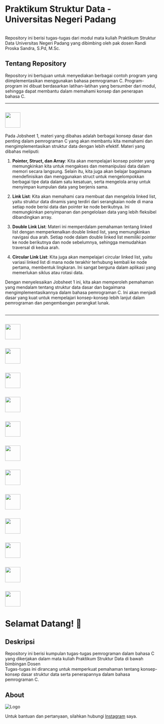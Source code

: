 <h1> Praktikum Struktur Data - Universitas Negeri Padang </h1> 
<img src="https://media.tenor.com/zhIZszouG8QAAAAi/line-divider.gif" width="100%" height="2px"/>

Repository ini berisi tugas-tugas dari modul mata kuliah Praktikum Struktur Data Universitas Negeri Padang yang dibimbing oleh pak dosen Randi Proska Sandra, S.Pd, M.Sc.

## Tentang Repository

Repository ini bertujuan untuk menyediakan berbagai contoh program yang diimplementasikan menggunakan bahasa pemrograman C. Program-program ini dibuat berdasarkan latihan-latihan yang bersumber dari modul, sehingga dapat membantu dalam memahami konsep dan penerapan bahasa C.
</br>

</a>
<hr/> 

## <img height="50" src="https://github.com/SirGhazian/praktikum-struktur-data-UNP/assets/142916107/5d3cd65e-0bbf-47cb-9e84-56bdc85e73fd">
Pada Jobsheet 1, materi yang dibahas adalah berbagai konsep dasar dan penting dalam pemrograman C yang akan membantu kita memahami dan mengimplementasikan struktur data dengan lebih efektif. Materi yang dibahas meliputi:

1. **Pointer, Struct, dan Array**: Kita akan mempelajari konsep pointer yang memungkinkan kita untuk mengakses dan memanipulasi data dalam memori secara langsung. Selain itu, kita juga akan belajar bagaimana mendefinisikan dan menggunakan struct untuk mengelompokkan berbagai tipe data dalam satu kesatuan, serta mengelola array untuk menyimpan kumpulan data yang berjenis sama.

2. **Link List**: Kita akan memahami cara membuat dan mengelola linked list, yaitu struktur data dinamis yang terdiri dari serangkaian node di mana setiap node berisi data dan pointer ke node berikutnya. Ini memungkinkan penyimpanan dan pengelolaan data yang lebih fleksibel dibandingkan array.

3. **Double Link List**: Materi ini memperdalam pemahaman tentang linked list dengan memperkenalkan double linked list, yang memungkinkan navigasi dua arah. Setiap node dalam double linked list memiliki pointer ke node berikutnya dan node sebelumnya, sehingga memudahkan traversal di kedua arah.

4. **Circular Link List**: Kita juga akan mempelajari circular linked list, yaitu variasi linked list di mana node terakhir terhubung kembali ke node pertama, membentuk lingkaran. Ini sangat berguna dalam aplikasi yang memerlukan siklus atau rotasi data.

Dengan menyelesaikan Jobsheet 1 ini, kita akan memperoleh pemahaman yang mendalam tentang struktur data dasar dan bagaimana mengimplementasikannya dalam bahasa pemrograman C. Ini akan menjadi dasar yang kuat untuk mempelajari konsep-konsep lebih lanjut dalam pemrograman dan pengembangan perangkat lunak.
</br></br>
</a>
<hr/>

## <img height="50" src="https://github.com/SirGhazian/praktikum-struktur-data-UNP/assets/142916107/2606ea46-c5ef-4c08-b734-20245e844a89">
## <img height="50" src="https://github.com/SirGhazian/praktikum-struktur-data-UNP/assets/142916107/0899c8c6-5684-4d05-9c02-1b1cad45d149">
## <img height="50" src="https://github.com/SirGhazian/praktikum-struktur-data-UNP/assets/142916107/f2bfbf46-9c85-4865-9cb2-4523065412b6">
## <img height="50" src="https://github.com/SirGhazian/praktikum-struktur-data-UNP/assets/142916107/3154997a-4bcb-4d4b-8b82-bf643524464b">
## <img height="50" src="https://github.com/SirGhazian/praktikum-struktur-data-UNP/assets/142916107/5aa25d6b-fb6f-4d16-9429-d8ba55475d56">
## <img height="50" src="https://github.com/SirGhazian/praktikum-struktur-data-UNP/assets/142916107/60ca9a88-c3f3-48b8-8dbb-47a95577ff17">
## <img height="50" src="https://github.com/SirGhazian/praktikum-struktur-data-UNP/assets/142916107/99e90c2e-b510-421d-badc-beea3356755a">
## <img height="50" src="https://github.com/SirGhazian/praktikum-struktur-data-UNP/assets/142916107/943f08ae-9aed-4914-af50-5f69b012c0ae">
## <img height="50" src="https://github.com/SirGhazian/praktikum-struktur-data-UNP/assets/142916107/b6883c77-9763-43d5-9c45-402bc25f3b88">
## <img height="50" src="https://github.com/SirGhazian/praktikum-struktur-data-UNP/assets/142916107/70200d0f-99cf-4f1d-8a9b-b6952027f5a9">
## <img height="50" src="https://github.com/SirGhazian/praktikum-struktur-data-UNP/assets/142916107/3ea50b61-5533-449d-90c2-aa585d11ba2a">
## <img height="50" src="https://github.com/SirGhazian/praktikum-struktur-data-UNP/assets/142916107/b3433fad-785a-4cef-ad33-c0223f02114f">




# Selamat Datang! 👋
## Deskripsi

Repository ini berisi kumpulan tugas-tugas pemrograman dalam bahasa C yang dikerjakan dalam mata kuliah Praktikum Struktur Data di bawah bimbingan Dosen  <br>
Tugas-tugas ini dirancang untuk memperkuat pemahaman tentang konsep-konsep dasar struktur data serta penerapannya dalam bahasa pemrograman C.


##
## About

![Logo](https://unp.ac.id/nfs-assets/all/images/logo_unp_white.png)

Untuk bantuan dan pertanyaan, silahkan hubungi [Instagram](https://www.instagram.com/ghazian_tza/) saya.
